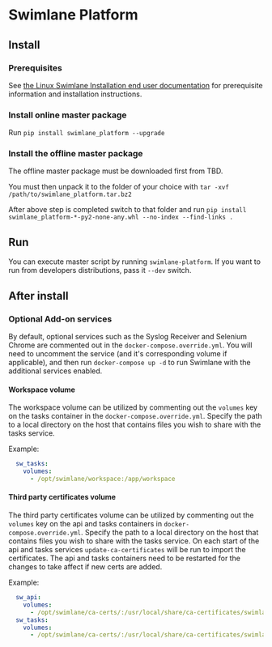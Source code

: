 # Swimlane Platform

## Install

### Prerequisites

See [the Linux Swimlane Installation end user documentation](https://swimlane.gitbook.io/swimlane-installation-and-upgrade-guide/swimlane_installation/linux_swimlane_installation) for prerequisite information and installation instructions.

### Install online master package

Run `pip install swimlane_platform --upgrade`

### Install the offline master package

The offline master package must be downloaded first from TBD.

You must then unpack it to the folder of your choice with `tar -xvf /path/to/swimlane_platform.tar.bz2`

After above step is completed switch to that folder and run `pip install swimlane_platform-*-py2-none-any.whl --no-index --find-links .`

## Run

You can execute master script by running `swimlane-platform`. If you want to run from developers distributions,
pass it `--dev` switch.

## After install

### Optional Add-on services

By default, optional services such as the Syslog Receiver and Selenium Chrome are commented out in the `docker-compose.override.yml`. You will need to uncomment the service (and it's corresponding volume if applicable), and then run `docker-compose up -d` to run Swimlane with the additional services enabled.

#### Workspace volume
The workspace volume can be utilized by commenting out the `volumes` key on the tasks container in the `docker-compose.override.yml`. Specify the path to a local directory on the host that contains files you wish to share with the tasks service.

Example:

```yaml
  sw_tasks:
    volumes:
      - /opt/swimlane/workspace:/app/workspace
```

#### Third party certificates volume
The third party certificates volume can be utilized by commenting out the `volumes` key on the api and tasks containers in `docker-compose.override.yml`. Specify the path to a local directory on the host that contains files you wish to share with the tasks service. On each start of the api and tasks services `update-ca-certificates` will be run to import the certificates. The api and tasks containers need to be restarted for the changes to take affect if new certs are added.

Example:

```yaml
  sw_api:
    volumes:
      - /opt/swimlane/ca-certs/:/usr/local/share/ca-certificates/swimlane/
  sw_tasks:
    volumes:
      - /opt/swimlane/ca-certs/:/usr/local/share/ca-certificates/swimlane/
```
